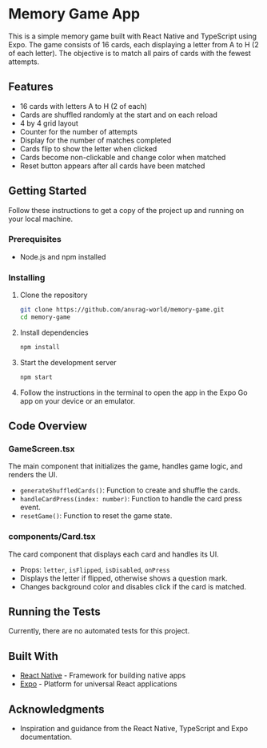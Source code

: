 # Memory Game App

This is a simple memory game built with React Native and TypeScript using Expo. The game consists of 16 cards, each displaying a letter from A to H (2 of each letter). The objective is to match all pairs of cards with the fewest attempts.

## Features

- 16 cards with letters A to H (2 of each)
- Cards are shuffled randomly at the start and on each reload
- 4 by 4 grid layout
- Counter for the number of attempts
- Display for the number of matches completed
- Cards flip to show the letter when clicked
- Cards become non-clickable and change color when matched
- Reset button appears after all cards have been matched

## Getting Started

Follow these instructions to get a copy of the project up and running on your local machine.

### Prerequisites

- Node.js and npm installed

### Installing

1. Clone the repository

   ```sh
   git clone https://github.com/anurag-world/memory-game.git
   cd memory-game
   ```

2. Install dependencies

   ```sh
   npm install
   ```

3. Start the development server

   ```sh
   npm start
   ```

4. Follow the instructions in the terminal to open the app in the Expo Go app on your device or an emulator.

## Code Overview

### GameScreen.tsx

The main component that initializes the game, handles game logic, and renders the UI.

- `generateShuffledCards()`: Function to create and shuffle the cards.
- `handleCardPress(index: number)`: Function to handle the card press event.
- `resetGame()`: Function to reset the game state.

### components/Card.tsx

The card component that displays each card and handles its UI.

- Props: `letter`, `isFlipped`, `isDisabled`, `onPress`
- Displays the letter if flipped, otherwise shows a question mark.
- Changes background color and disables click if the card is matched.

## Running the Tests

Currently, there are no automated tests for this project.

## Built With

- [React Native](https://reactnative.dev/) - Framework for building native apps
- [Expo](https://expo.dev/) - Platform for universal React applications

## Acknowledgments

- Inspiration and guidance from the React Native, TypeScript and Expo documentation.
